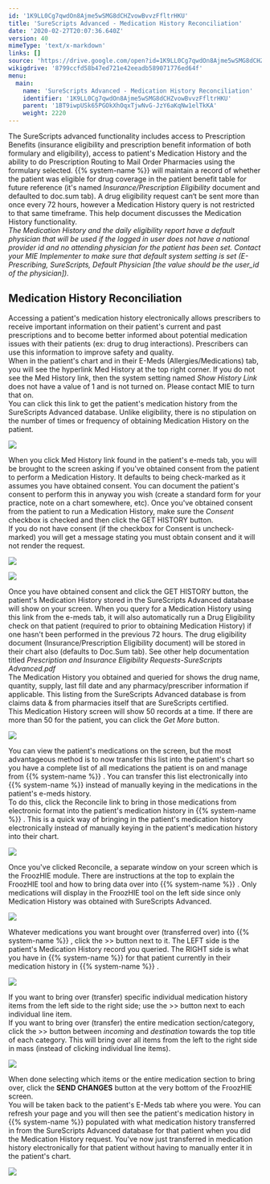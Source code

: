 ```yaml
---
id: '1K9LL0Cg7qwdOn8Ajme5wSMG8dCHZvowBvvzFfltrHKU'
title: 'SureScripts Advanced - Medication History Reconciliation'
date: '2020-02-27T20:07:36.640Z'
version: 40
mimeType: 'text/x-markdown'
links: []
source: 'https://drive.google.com/open?id=1K9LL0Cg7qwdOn8Ajme5wSMG8dCHZvowBvvzFfltrHKU'
wikigdrive: '8799ccfd58b47ed721e42eeadb589071776ed64f'
menu:
  main:
    name: 'SureScripts Advanced - Medication History Reconciliation'
    identifier: '1K9LL0Cg7qwdOn8Ajme5wSMG8dCHZvowBvvzFfltrHKU'
    parent: '1BT9iwpUSk65PGOkXhOqxTjwNvG-JzY6aKqNw1elTkKA'
    weight: 2220
---
```

The SureScripts advanced functionality includes access to Prescription Benefits (insurance eligibility and prescription benefit information of both formulary and eligibility), access to patient's Medication History and the ability to do Prescription Routing to Mail Order Pharmacies using the formulary selected. {{% system-name %}} will maintain a record of whether the patient was eligible for drug coverage in the patient benefit table for future reference (it's named *Insurance/Prescription Eligibility* document and defaulted to doc.sum tab). A drug eligibility request can‘t be sent more than once every 72 hours, however a Medication History query is not restricted to that same timeframe. This help document discusses the Medication History functionality.  
*The Medication History and the daily eligibility report have a default physician that will be used if the logged in user does not have a national provider id and no attending physician for the patient has been set. Contact your MIE Implementer to make sure that default system setting is set (E-Prescribing, SureScripts, Default Physician [the value should be the user_id of the physician]).*
  
## Medication History Reconciliation  
  
Accessing a patient's medication history electronically allows prescribers to receive important information on their patient's current and past prescriptions and to become better informed about potential medication issues with their patients (ex: drug to drug interactions). Prescribers can use this information to improve safety and quality.  
When in the patient's chart and in their E-Meds (Allergies/Medications) tab, you will see the hyperlink Med History at the top right corner. If you do not see the Med History link, then the system setting named *Show History Link* does not have a value of 1 and is not turned on. Please contact MIE to turn that on.  
You can click this link to get the patient's medication history from the SureScripts Advanced database. Unlike eligibility, there is no stipulation on the number of times or frequency of obtaining Medication History on the patient.
  
![](../surescripts-advanced-medication-history-reconciliation.assets/10000000000003890000011EA82D2A1066797B51.png)  

When you click Med History link found in the patient's e-meds tab, you will be brought to the screen asking if you've obtained consent from the patient to perform a Medication History. It defaults to being check-marked as it assumes you have obtained consent. You can document the patient's consent to perform this in anyway you wish (create a standard form for your practice, note on a chart somewhere, etc). Once you've obtained consent from the patient to run a Medication History, make sure the *Consent* checkbox is checked and then click the GET HISTORY button.  
If you do not have consent (if the checkbox for Consent is uncheck-marked) you will get a message stating you must obtain consent and it will not render the request.
  
![](../surescripts-advanced-medication-history-reconciliation.assets/10000201000000A30000006A6D1C7B419B92EB3B.png)  
  
 ![](../surescripts-advanced-medication-history-reconciliation.assets/10000201000001AE000000A11DCF4FFE11917100.png)  
  
Once you have obtained consent and click the GET HISTORY button, the patient's Medication History stored in the SureScripts Advanced database will show on your screen. When you query for a Medication History using this link from the e-meds tab, it will also automatically run a Drug Eligibility check on that patient (required to prior to obtaining Medication History) if one hasn't been performed in the previous 72 hours. The drug eligibility document (Insurance/Prescription Eligibility document) will be stored in their chart also (defaults to Doc.Sum tab). See other help documentation titled *Prescription and Insurance Eligibility Requests-SureScripts Advanced.pdf*  
The Medication History you obtained and queried for shows the drug name, quantity, supply, last fill date and any pharmacy/prescriber information if applicable. This listing from the SureScripts Advanced database is from claims data & from pharmacies itself that are SureScripts certified.  
This Medication History screen will show 50 records at a time. If there are more than 50 for the patient, you can click the *Get More* button.
  
![](../surescripts-advanced-medication-history-reconciliation.assets/10000000000003560000014FA7E0777855200030.png)  

You can view the patient's medications on the screen, but the most advantageous method is to now transfer this list into the patient's chart so you have a complete list of all medications the patient is on and manage from {{% system-name %}} . You can transfer this list electronically into {{% system-name %}} instead of manually keying in the medications in the patient's e-meds history.  
To do this, click the Reconcile link to bring in those medications from electronic format into the patient's medication history in {{% system-name %}} . This is a quick way of bringing in the patient's medication history electronically instead of manually keying in the patient's medication history into their chart.
  
![](../surescripts-advanced-medication-history-reconciliation.assets/10000000000003560000014F536E887B0C260D54.png)  

Once you've clicked Reconcile, a separate window on your screen which is the FroozHIE module. There are instructions at the top to explain the FroozHIE tool and how to bring data over into {{% system-name %}} . Only medications will display in the FroozHIE tool on the left side since only Medication History was obtained with SureScripts Advanced.
  
![](../surescripts-advanced-medication-history-reconciliation.assets/100000000000032C000000DA37C4315DA255DFD7.png)  

Whatever medications you want brought over (transferred over) into {{% system-name %}} , click the >> button next to it. The LEFT side is the patient's Medication History record you queried. The RIGHT side is what you have in {{% system-name %}} for that patient currently in their medication history in {{% system-name %}} .
  
![](../surescripts-advanced-medication-history-reconciliation.assets/1000000000000350000001D295EA0003A02BDA37.png)  

If you want to bring over (transfer) specific individual medication history items from the left side to the right side; use the >> button next to each individual line item.  
If you want to bring over (transfer) the entire medication section/category, click the >> button between *incoming* and *destination* towards the top title of each category. This will bring over all items from the left to the right side in mass (instead of clicking individual line items).
  
![](../surescripts-advanced-medication-history-reconciliation.assets/1000000000000350000001D29FA209CBD6BD08BB.png)  

When done selecting which items or the entire medication section to bring over, click the **SEND CHANGES** button at the very bottom of the FroozHIE screen.  
You will be taken back to the patient's E-Meds tab where you were. You can refresh your page and you will then see the patient's medication history in {{% system-name %}} populated with what medication history transferred in from the SureScripts Advanced database for that patient when you did the Medication History request. You've now just transferred in medication history electronically for that patient without having to manually enter it in the patient's chart.
  
![](../surescripts-advanced-medication-history-reconciliation.assets/1000000000000363000001E03C8C8948D84C2802.png)  

